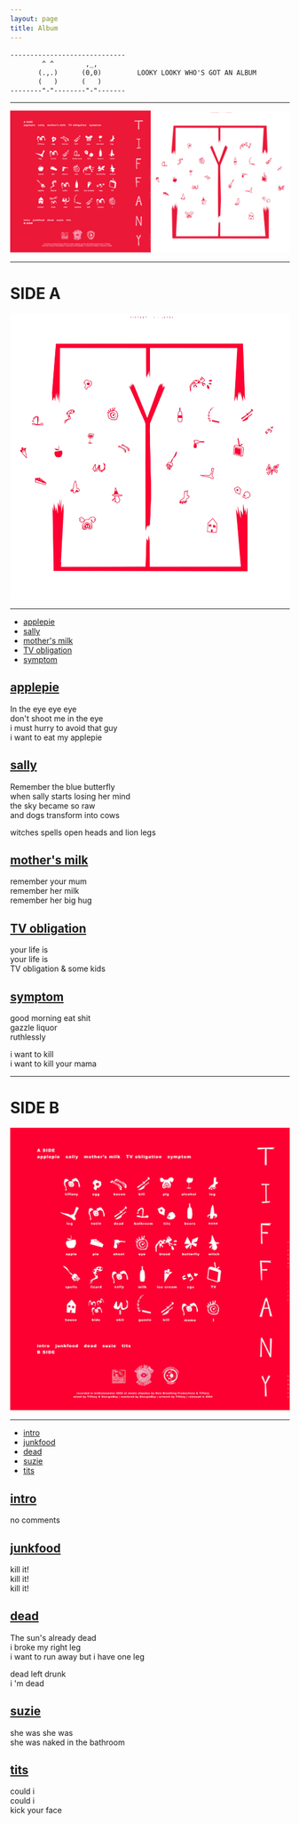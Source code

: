 ```yaml
---
layout: page
title: Album
---
```


```
-----------------------------
        ^ ^        ,_,       
       (.,.)      (0,0)      	LOOKY LOOKY WHO'S GOT AN ALBUM
       (   )      (   )      
--------"-"--------"-"-------
```

---

<!-- edw na bei double side cover img -->
<!-- na ksefugei apo to plaisio -->
![vinyl_cover](/assets/img/album/double-side-teliko.jpg)


---

# SIDE A
![vinyl_cover](/assets/img/album/tiff-alb-front.jpg)

---

- [applepie](#track-1a)
- [sally](#track2a)
- [mother's milk](#mother's-milk)
- [TV obligation](#track-4a)
- [symptom](#track-5a)

## [applepie](#track-1a)
In the eye eye eye <br> 
don't shoot me in the eye<br>
i must hurry to avoid that guy<br>
i want to eat my applepie<br>


## [sally](#track2a)
Remember the blue butterfly<br>
when sally starts losing her mind<br>
the sky became so raw<br>
and dogs transform into cows<br>

witches spells open heads and lion legs

## [mother's milk](#mother's-milk)
remember your mum<br>
remember her milk<br>
remember her big hug

## [TV obligation](#track-4a)
your life is<br>
your life is<br>
TV obligation & some kids

## [symptom](#track-5a)
good morning eat shit<br>
gazzle liquor<br>
ruthlessly<br>

i want to kill<br>
i want to kill your mama



---
# SIDE B

![vinyl_cover](/assets/img/album/tiff-alb-back.jpg)

---

- [intro](#track1b)
- [junkfood](#track2b)
- [dead](#track3b)
- [suzie](#track4b)
- [tits](#track5b)

## [intro](#track1b)
no comments

## [junkfood](#track2b)
kill it!<br>
kill it!<br>
kill it!

## [dead](#track3b)
The sun's already dead<br>
i broke my right leg<br>
i want to run away but i have one leg<br>

dead left drunk<br>
i 'm dead

## [suzie](#track4b)
she was she was<br>
she was naked in the bathroom

## [tits](#track5b)
could i<br>
could i<br>
kick your face


